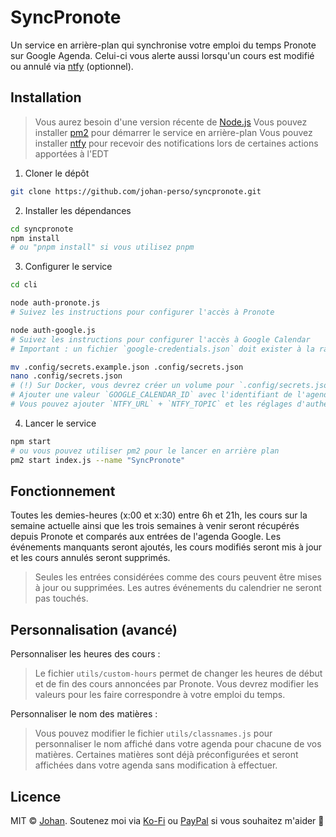 # SyncPronote

Un service en arrière-plan qui synchronise votre emploi du temps Pronote sur Google Agenda. Celui-ci vous alerte aussi lorsqu'un cours est modifié ou annulé via [ntfy](https://ntfy.sh/) (optionnel).


## Installation

> Vous aurez besoin d'une version récente de [Node.js](https://nodejs.org/en/)
> Vous pouvez installer [pm2](https://www.npmjs.com/package/pm2) pour démarrer le service en arrière-plan
> Vous pouvez installer [ntfy](https://ntfy.sh/) pour recevoir des notifications lors de certaines actions apportées à l'EDT

1. Cloner le dépôt
```sh
git clone https://github.com/johan-perso/syncpronote.git
```

2. Installer les dépendances
```sh
cd syncpronote
npm install
# ou "pnpm install" si vous utilisez pnpm
```

3. Configurer le service
```sh
cd cli

node auth-pronote.js
# Suivez les instructions pour configurer l'accès à Pronote

node auth-google.js
# Suivez les instructions pour configurer l'accès à Google Calendar
# Important : un fichier `google-credentials.json` doit exister à la racine du projet, il doit correspondre au fichier JSON téléchargé sur le dashboard Google (détails d'authentification du client, choissisez "application de bureau")

mv .config/secrets.example.json .config/secrets.json
nano .config/secrets.json
# (!) Sur Docker, vous devrez créer un volume pour `.config/secrets.json` puisqu'il est modifiée automatiquement à chaque reconnexion à Pronote
# Ajouter une valeur `GOOGLE_CALENDAR_ID` avec l'identifiant de l'agenda Google qui contiendra les nouveaux événements (format similaire à celui d'une adresse mail)
# Vous pouvez ajouter `NTFY_URL` + `NTFY_TOPIC` et les réglages d'authentification facultatifs (`NTFY_USERNAME` + `NTFY_PASSWORD`) pour recevoir des notifications lors de la modification ou suppression d'un cours. Le topic utilisé sera `pronote`.
```

4. Lancer le service
```sh
npm start
# ou vous pouvez utiliser pm2 pour le lancer en arrière plan
pm2 start index.js --name "SyncPronote"
```


## Fonctionnement

Toutes les demies-heures (x:00 et x:30) entre 6h et 21h, les cours sur la semaine actuelle ainsi que les trois semaines à venir seront récupérés depuis Pronote et comparés aux entrées de l'agenda Google. Les événements manquants seront ajoutés, les cours modifiés seront mis à jour et les cours annulés seront supprimés.

> Seules les entrées considérées comme des cours peuvent être mises à jour ou supprimées. Les autres événements du calendrier ne seront pas touchés.


## Personnalisation (avancé)

Personnaliser les heures des cours :
> Le fichier `utils/custom-hours` permet de changer les heures de début et de fin des cours annoncées par Pronote. Vous devrez modifier les valeurs pour les faire correspondre à votre emploi du temps.

Personnaliser le nom des matières :
> Vous pouvez modifier le fichier `utils/classnames.js` pour personnaliser le nom affiché dans votre agenda pour chacune de vos matières. Certaines matières sont déjà préconfigurées et seront affichées dans votre agenda sans modification à effectuer.

## Licence

MIT © [Johan](https://johanstick.fr). Soutenez moi via [Ko-Fi](https://ko-fi.com/johan_stickman) ou [PayPal](https://paypal.me/moipastoii) si vous souhaitez m'aider 💙